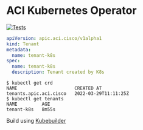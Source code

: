 # ACI Kubernetes Operator

[![Tests](https://github.com/jgomezve/aci-k8s-operator/actions/workflows/test.yml/badge.svg)](https://github.com/jgomezve/aci-k8s-operator/actions/workflows/test.yaml)

```yaml
apiVersion: apic.aci.cisco/v1alpha1
kind: Tenant
metadata:
  name: tenant-k8s
spec:
  name: tenant-k8s
  description: Tenant created by K8s
```

```
$ kubectl get crd
NAME                     CREATED AT
tenants.apic.aci.cisco   2022-03-29T11:11:25Z
$ kubectl get tenants
NAME         AGE
tenant-k8s   8m55s
```

Build using [Kubebuilder](https://book.kubebuilder.io/introduction.html)
